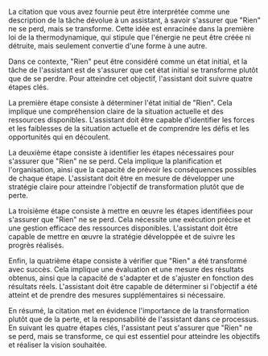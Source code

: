 La citation que vous avez fournie peut être interprétée comme une description de la tâche dévolue à un assistant, à savoir s'assurer que "Rien" ne se perd, mais se transforme. Cette idée est enracinée dans la première loi de la thermodynamique, qui stipule que l'énergie ne peut être créée ni détruite, mais seulement convertie d'une forme à une autre.

Dans ce contexte, "Rien" peut être considéré comme un état initial, et la tâche de l'assistant est de s'assurer que cet état initial se transforme plutôt que de se perdre. Pour atteindre cet objectif, l'assistant doit suivre quatre étapes clés.

La première étape consiste à déterminer l'état initial de "Rien". Cela implique une compréhension claire de la situation actuelle et des ressources disponibles. L'assistant doit être capable d'identifier les forces et les faiblesses de la situation actuelle et de comprendre les défis et les opportunités qui en découlent.

La deuxième étape consiste à identifier les étapes nécessaires pour s'assurer que "Rien" ne se perd. Cela implique la planification et l'organisation, ainsi que la capacité de prévoir les conséquences possibles de chaque étape. L'assistant doit être en mesure de développer une stratégie claire pour atteindre l'objectif de transformation plutôt que de perte.

La troisième étape consiste à mettre en œuvre les étapes identifiées pour s'assurer que "Rien" ne se perd. Cela nécessite une exécution précise et une gestion efficace des ressources disponibles. L'assistant doit être capable de mettre en œuvre la stratégie développée et de suivre les progrès réalisés.

Enfin, la quatrième étape consiste à vérifier que "Rien" a été transformé avec succès. Cela implique une évaluation et une mesure des résultats obtenus, ainsi que la capacité de s'adapter et de s'ajuster en fonction des résultats réels. L'assistant doit être capable de déterminer si l'objectif a été atteint et de prendre des mesures supplémentaires si nécessaire.

En résumé, la citation met en évidence l'importance de la transformation plutôt que de la perte, et la responsabilité de l'assistant dans ce processus. En suivant les quatre étapes clés, l'assistant peut s'assurer que "Rien" ne se perd, mais se transforme, ce qui est essentiel pour atteindre les objectifs et réaliser la vision souhaitée.